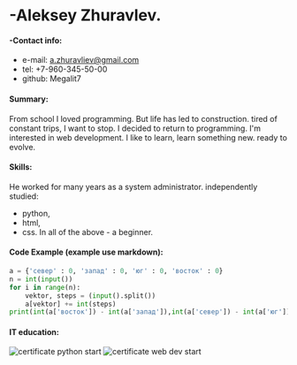 # -Aleksey Zhuravlev.

#### -Contact info:
+ e-mail: a.zhuravliev@gmail.com
+ tel: +7-960-345-50-00
+ github: Megalit7


#### Summary:
From school I loved programming. But life has led to construction. tired of constant trips, I want to stop. I decided to return to programming. I'm interested in web development. I like to learn, learn something new. ready to evolve.


#### Skills:
He worked for many years as a system administrator. independently studied:
* python,
* html,
* css.
In all of the above - a beginner.


#### Code Example (example use markdown):

```python
a = {'север' : 0, 'запад' : 0, 'юг' : 0, 'восток' : 0}
n = int(input())
for i in range(n):
    vektor, steps = (input().split())    
    a[vektor] += int(steps)
print(int(a['восток']) - int(a['запад']),int(a['север']) - int(a['юг']))
```

#### IT education:
![certificate python start](https://megalit7.github.io/rsschool-cv/assets/img/sert_pyt.png)
![certificate web dev start](https://megalit7.github.io/rsschool-cv/assets/img/sert_web.png)


